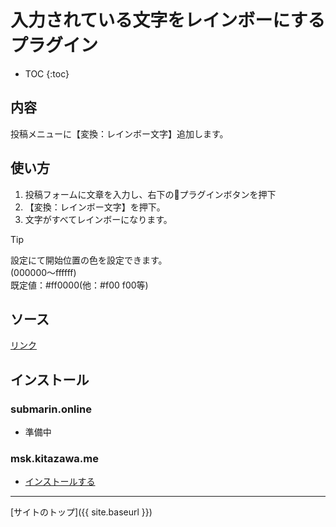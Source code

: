 # 入力されている文字をレインボーにするプラグイン

* TOC
{:toc}

## 内容
投稿メニューに【変換：レインボー文字】追加します。

## 使い方

1. 投稿フォームに文章を入力し、右下の🔌プラグインボタンを押下
2. 【変換：レインボー文字】を押下。
3. 文字がすべてレインボーになります。

> [!TIP]  
> 設定にて開始位置の色を設定できます。  
> (000000〜ffffff)  
> 既定値：#ff0000(他：#f00 f00等)

## ソース
[リンク](https://github.com/elysion-pre/MisskeyPlugins/blob/main/src/text_to_rainbow.is)

## インストール

### submarin.online
 - 準備中

### msk.kitazawa.me
- [インストールする](https://msk.kitazawa.me/install-extentions?url=https://elysion-pre.github.io/MisskeyPlugins/json/text_to_rainbow.json&hash=707406be62bb94e95b9c7c3261784818f05410696a23b7f1f421f8e30f423d8fadc7a62c71b34b083db9fa0b58b4d0fe61df10eda34da295244456aecb5e09c6)

----

[サイトのトップ]({{ site.baseurl }})
